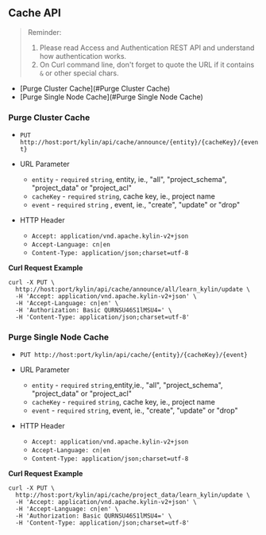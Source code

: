 ## Cache API

> Reminder:
>
> 1. Please read Access and Authentication REST API and understand how authentication works.
> 2. On Curl command line, don't forget to quote the URL if it contains `&` or other special chars.



* [Purge Cluster Cache](#Purge Cluster Cache)
* [Purge Single Node Cache](#Purge Single Node Cache)



### Purge Cluster Cache

- `PUT http://host:port/kylin/api/cache/announce/{entity}/{cacheKey}/{event}`


- URL Parameter
    * `entity` - `required` `string`, entity, ie., "all", "project_schema", "project_data" or "project_acl" 
    * `cacheKey` - `required` `string`, cache key, ie., project name
    * `event` - `required` `string` , event, ie., "create", "update" or "drop"


- HTTP Header
  - `Accept: application/vnd.apache.kylin-v2+json`
  - `Accept-Language: cn|en`
  - `Content-Type: application/json;charset=utf-8`


**Curl Request Example**

```shell
curl -X PUT \
  http://host:port/kylin/api/cache/announce/all/learn_kylin/update \
  -H 'Accept: application/vnd.apache.kylin-v2+json' \
  -H 'Accept-Language: cn|en' \
  -H 'Authorization: Basic QURNSU46S1lMSU4=' \
  -H 'Content-Type: application/json;charset=utf-8'
```



### Purge Single Node Cache

- `PUT http://host:port/kylin/api/cache/{entity}/{cacheKey}/{event}`


- URL Parameter
    * `entity` - `required` `string`,entity,ie., "all", "project_schema", "project_data" or "project_acl" 
    * `cacheKey` - `required` `string`, cache key, ie., project name
    * `event` - `required` `string`, event, ie., "create", "update" or "drop"


- HTTP Header
  - `Accept: application/vnd.apache.kylin-v2+json`
  - `Accept-Language: cn|en`
  - `Content-Type: application/json;charset=utf-8`


**Curl Request Example**

```shell
curl -X PUT \
  http://host:port/kylin/api/cache/project_data/learn_kylin/update \
  -H 'Accept: application/vnd.apache.kylin-v2+json' \
  -H 'Accept-Language: cn|en' \
  -H 'Authorization: Basic QURNSU46S1lMSU4=' \
  -H 'Content-Type: application/json;charset=utf-8'
```